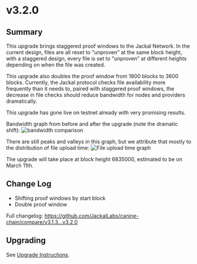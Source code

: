 # v3.2.0
## Summary
This upgrade brings staggered proof windows to the Jackal Network. In the current design, files are all reset to "unproven" at the same block height, with a staggered design, every file is set to "unproven" at different heights depending on when the file was created.

This upgrade also doubles the proof window from 1800 blocks to 3600 blocks. Currently, the Jackal protocol checks file availability more frequently than it needs to, paired with staggered proof windows, the decrease in file checks should reduce bandwidth for nodes and providers dramatically.

This upgrade has gone live on testnet already with very promising results.

Bandwidth graph from before and after the upgrade (note the dramatic shift):
![bandwidth comparison](https://jackal.link/p/permaweb/radiant/bandwidth.png)

There are still peaks and valleys in this graph, but we attribute that mostly to the distribution of file upload time:
![File upload time graph](https://jackal.link/p/permaweb/radiant/File%20Upload%20Time.png)

The upgrade will take place at block height 6835000, estimated to be on March 11th.

## Change Log
* Shifting proof windows by start block
* Double proof window

Full changelog: https://github.com/JackalLabs/canine-chain/compare/v3.1.3...v3.2.0

## Upgrading
See [Upgrade Instructions](https://github.com/JackalLabs/canine-chain/blob/v3.x.x/upgrades/v3.2.0.md).